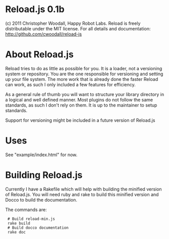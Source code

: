 # Reload.js 0.1b

(c) 2011 Christopher Woodall, Happy Robot Labs.
Reload is freely distributable under the MIT license.
For all details and documentation:
http://github.com/cwoodall/reload-js

# About Reload.js

Reload tries to do as little as possible for you. It is a loader, not a
versioning system or repository. You are the one responsible for versioning and
setting up your file system. The more work that is already done the faster Reload
can work, as such I only included a few features for efficiency.

As a general rule of thumb you will want to structure your library directory in a
logical and well defined manner. Most plugins do not follow the same standards,
as such I don't rely on them. It is up to the maintainer to setup standards.

Support for versioning might be included in a future version of Reload.js

# Uses

See "example/index.html" for now.

# Building Reload.js

Currently I have a Rakefile which will help with building the minified version
of Reload.js. You will need ruby and rake to build this minified version and Docco to build the documentation.

The commands are:

     # Build reload-min.js
     rake build
     # Build docco documentation
     rake doc
